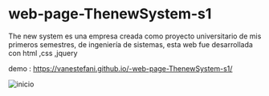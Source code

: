 # web-page-ThenewSystem-s1

The new system es una empresa creada como proyecto universitario de mis primeros semestres, 
de ingeniería de sistemas, esta web fue desarrollada con html ,css ,jquery

demo : https://vanestefani.github.io/-web-page-ThenewSystem-s1/

![inicio](captura.gif)
